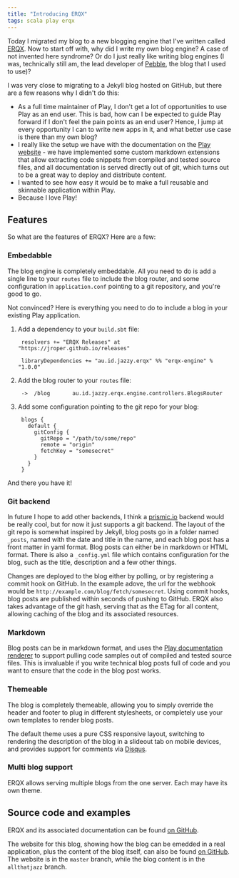 ```yaml
---
title: "Introducing ERQX"
tags: scala play erqx
---
```


Today I migrated my blog to a new blogging engine that I've written called [ERQX](https://github.com/jroper/erqx).  Now to start off with, why did I write my own blog engine?  A case of not invented here syndrome?  Or do I just really like writing blog engines (I was, technically still am, the lead developer of [Pebble](http://pebble.sf.net), the blog that I used to use)?

I was very close to migrating to a Jekyll blog hosted on GitHub, but there are a few reasons why I didn't do this:

* As a full time maintainer of Play, I don't get a lot of opportunities to use Play as an end user.  This is bad, how can I be expected to guide Play forward if I don't feel the pain points as an end user?  Hence, I jump at every opportunity I can to write new apps in it, and what better use case is there than my own blog?
* I really like the setup we have with the documentation on the [Play website](https://playframework.com) - we have implemented some custom markdown extensions that allow extracting code snippets from compiled and tested source files, and all documentation is served directly out of git, which turns out to be a great way to deploy and distribute content.
* I wanted to see how easy it would be to make a full reusable and skinnable application within Play.
* Because I love Play!

## Features

So what are the features of ERQX?  Here are a few:

### Embedabble

The blog engine is completely embeddable.  All you need to do is add a single line to your `routes` file to include the blog router, and some configuration in `application.conf` pointing to a git repository, and you're good to go.

Not convinced?  Here is everything you need to do to include a blog in your existing Play application.

1. Add a dependency to your `build.sbt` file:

        resolvers += "ERQX Releases" at "https://jroper.github.io/releases"
        
        libraryDependencies += "au.id.jazzy.erqx" %% "erqx-engine" % "1.0.0"

2. Add the blog router to your `routes` file:

        ->  /blog       au.id.jazzy.erqx.engine.controllers.BlogsRouter

3. Add some configuration pointing to the git repo for your blog:

        blogs {
          default {
            gitConfig {
              gitRepo = "/path/to/some/repo"
              remote = "origin"
              fetchKey = "somesecret"
            }
          }
        }

And there you have it!

### Git backend

In future I hope to add other backends, I think a [prismic.io](http://prismic.io) backend would be really cool, but for now it just supports a git backend.  The layout of the git repo is somewhat inspired by Jekyll, blog posts go in a folder named `_posts`, named with the date and title in the name, and each blog post has a front matter in yaml format.  Blog posts can either be in markdown or HTML format.  There is also a `_config.yml` file which contains configuration for the blog, such as the title, description and a few other things.

Changes are deployed to the blog either by polling, or by registering a commit hook on GitHub.  In the example adove, the url for the webhook would be `http://example.com/blog/fetch/somesecret`.  Using commit hooks, blog posts are published within seconds of pushing to GitHub.  ERQX also takes advantage of the git hash, serving that as the ETag for all content, allowing caching of the blog and its associated resources.

### Markdown

Blog posts can be in markdown format, and uses the [Play documentation renderer](https://github.com/playframework/play-doc) to support pulling code samples out of compiled and tested source files.  This is invaluable if you write technical blog posts full of code and you want to ensure that the code in the blog post works.

### Themeable

The blog is completely themeable, allowing you to simply override the header and footer to plug in different stylesheets, or completely use your own templates to render blog posts.

The default theme uses a pure CSS responsive layout, switching to rendering the description of the blog in a slideout tab on mobile devices, and provides support for comments via [Disqus](https://disqus.com).

### Multi blog support

ERQX allows serving multiple blogs from the one server.  Each may have its own theme.

## Source code and examples

ERQX and its associated documentation can be found [on GitHub](https://github.com/jroper/erqx).

The website for this blog, showing how the blog can be emedded in a real application, plus the content of the blog itself, can also be found [on GitHub](https://github.com/jroper/jazzyidau).  The website is in the `master` branch, while the blog content is in the `allthatjazz` branch.
